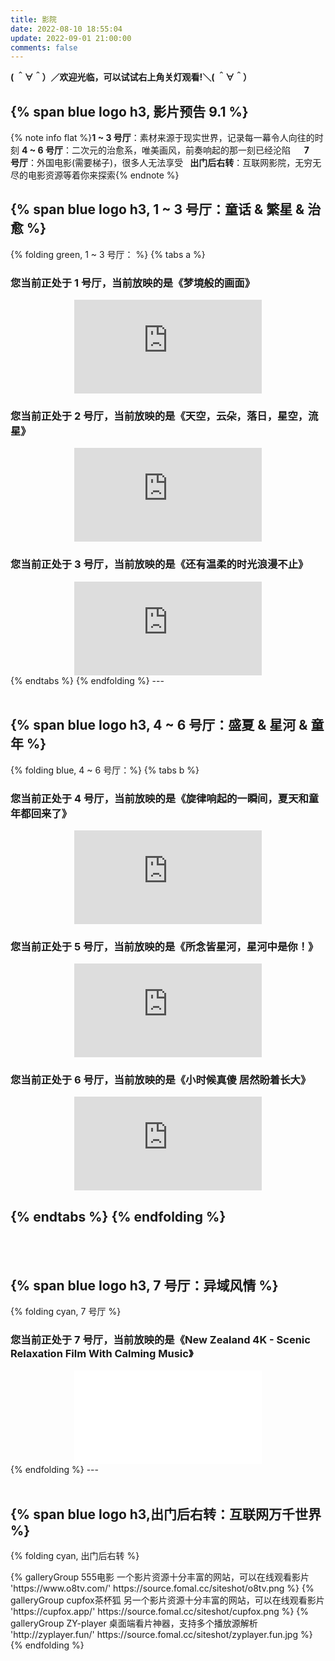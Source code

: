 ```yaml
---
title: 影院
date: 2022-08-10 18:55:04
update: 2022-09-01 21:00:00
comments: false
---
```

<span class="p center logo h2 blue"><b>( ＾∀＾）／欢迎光临，可以试试右上角关灯观看!＼( ＾∀＾）</b></span>

## {% span blue logo h3, 影片预告 9.1 %}
{% note info flat %}**1 ~ 3 号厅**：素材来源于现实世界，记录每一幕令人向往的时刻
**4 ~ 6 号厅**：二次元的治愈系，唯美画风，前奏响起的那一刻已经沦陷
&emsp; **7 &emsp;号厅**：外国电影(需要梯子)，很多人无法享受
**&ensp;出门后右转**：互联网影院，无穷无尽的电影资源等着你来探索{% endnote %}
<br>

## {% span blue logo h3, 1 ~ 3 号厅：童话 & 繁星 & 治愈 %}

{% folding green, 1 ~ 3 号厅： %}
{% tabs a %}
<!-- tab 1 号厅 -->
### 您当前正处于 1 号厅，当前放映的是《梦境般的画面》
<div align=center class="aspect-ratio">
    <iframe src="https://player.bilibili.com/player.html?aid=644384755&&page=1&as_wide=1&high_quality=1&danmaku=0" 
    scrolling="no" 
    border="0" 
    frameborder="no" 
    framespacing="0" 
    high_quality=1
    danmaku=1 
    allowfullscreen="true"> 
    </iframe>
</div>
<!-- endtab -->

<!-- tab 2 号厅 -->
### 您当前正处于 2 号厅，当前放映的是《天空，云朵，落日，星空，流星》
<div align=center class="aspect-ratio">
    <iframe src="https://player.bilibili.com/player.html?aid=884934225&&page=1&as_wide=1&high_quality=1&danmaku=0" 
    scrolling="no" 
    border="0" 
    frameborder="no" 
    framespacing="0" 
    high_quality=1
    danmaku=1 
    allowfullscreen="true"> 
    </iframe>
</div>
<!-- endtab -->

<!-- tab 3 号厅 -->
### 您当前正处于 3 号厅，当前放映的是《还有温柔的时光浪漫不止》
<div align=center class="aspect-ratio">
    <iframe src="https://player.bilibili.com/player.html?aid=814620841&&page=1&as_wide=1&high_quality=1&danmaku=0" 
    scrolling="no" 
    border="0" 
    frameborder="no" 
    framespacing="0" 
    high_quality=1
    danmaku=1 
    allowfullscreen="true"> 
    </iframe>
</div>
<!-- endtab -->
{% endtabs %}
{% endfolding %}
---
<br></br>

## {% span blue logo h3, 4 ~ 6 号厅：盛夏 & 星河 & 童年 %}
{% folding blue, 4 ~ 6 号厅：%}
{% tabs b %}
<!-- tab 4 号厅 -->
### 您当前正处于 4 号厅，当前放映的是《旋律响起的一瞬间，夏天和童年都回来了》
<div align=center class="aspect-ratio">
    <iframe src="https://player.bilibili.com/player.html?aid=418398629&&page=1&as_wide=1&high_quality=1&danmaku=0" 
    scrolling="no" 
    border="0" 
    frameborder="no" 
    framespacing="0" 
    high_quality=1
    danmaku=1 
    allowfullscreen="true"> 
    </iframe>
</div>
<!-- endtab -->

<!-- tab 5 号厅 -->
### 您当前正处于 5 号厅，当前放映的是《所念皆星河，星河中是你！》
<div align=center class="aspect-ratio">
    <iframe src="https://player.bilibili.com/player.html?aid=925112738&&page=1&as_wide=1&high_quality=1&danmaku=0" 
    scrolling="no" 
    border="0" 
    frameborder="no" 
    framespacing="0" 
    high_quality=1
    danmaku=1 
    allowfullscreen="true"> 
    </iframe>
</div>
<!-- endtab -->

<!-- tab 6 号厅 -->
### 您当前正处于 6 号厅，当前放映的是《小时候真傻 居然盼着长大》
<div align=center class="aspect-ratio">
    <iframe src="https://player.bilibili.com/player.html?aid=969303835&&page=1&as_wide=1&high_quality=1&danmaku=0" 
    scrolling="no" 
    border="0" 
    frameborder="no" 
    framespacing="0" 
    high_quality=1
    danmaku=1 
    allowfullscreen="true"> 
    </iframe>
</div>

<!-- endtab -->
{% endtabs %}
{% endfolding %}
---
<br></br>

## {% span blue logo h3, 7 号厅：异域风情 %}
{% folding cyan, 7 号厅 %}
### 您当前正处于 7 号厅，当前放映的是《New Zealand 4K - Scenic Relaxation Film With Calming Music》
<div align=center class="aspect-ratio">
    <iframe src="//player.bilibili.com/player.html?aid=12711607&bvid=BV1sx411W74F&cid=20903514&p=1" 
    scrolling="no" 
    border="0" 
    frameborder="no"
    framespacing="0" 
    allowfullscreen="true"> 
    </iframe>
</div>
{% endfolding %}
---
<br></br>

## {% span blue logo h3,出门后右转：互联网万千世界 %}
{% folding cyan, 出门后右转 %}
<div class="gallery-group-main">
{% galleryGroup 555电影 一个影片资源十分丰富的网站，可以在线观看影片 'https://www.o8tv.com/' https://source.fomal.cc/siteshot/o8tv.png %}
{% galleryGroup cupfox茶杯狐 另一个影片资源十分丰富的网站，可以在线观看影片 'https://cupfox.app/' https://source.fomal.cc/siteshot/cupfox.png %}
{% galleryGroup ZY-player 桌面端看片神器，支持多个播放源解析 'http://zyplayer.fun/' https://source.fomal.cc/siteshot/zyplayer.fun.jpg %}
</div>
{% endfolding %}